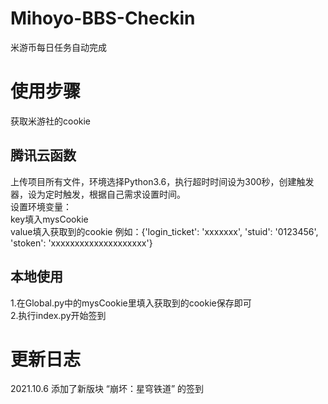 # Mihoyo-BBS-Checkin
米游币每日任务自动完成
# 使用步骤
获取米游社的cookie
## 腾讯云函数
上传项目所有文件，环境选择Python3.6，执行超时时间设为300秒，创建触发器，设为定时触发，根据自己需求设置时间。
<br>设置环境变量：
<br>key填入mysCookie 
<br>value填入获取到的cookie  例如：{'login_ticket': 'xxxxxxx', 'stuid': '0123456', 'stoken': 'xxxxxxxxxxxxxxxxxxxx'}
## 本地使用
1.在Global.py中的mysCookie里填入获取到的cookie保存即可
<br>2.执行index.py开始签到
# 更新日志
2021.10.6 添加了新版块 “崩坏：星穹铁道” 的签到
